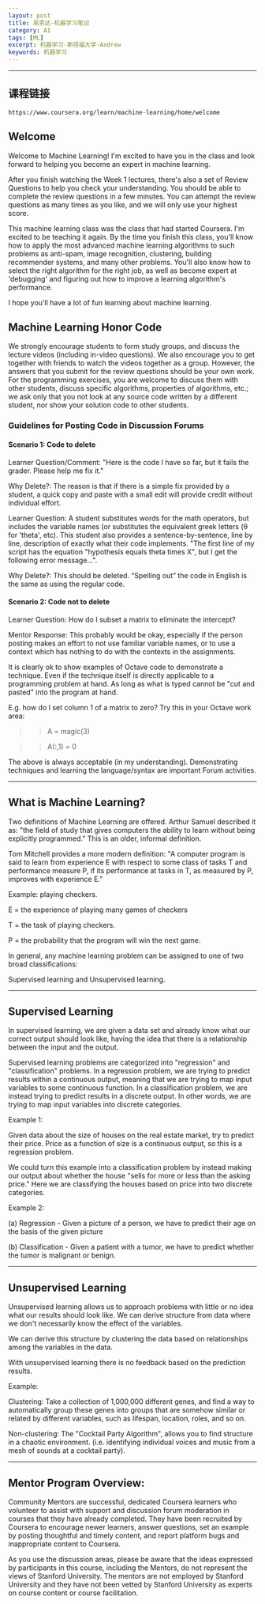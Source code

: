 ```yaml
---
layout: post
title: 吴恩达-机器学习笔记
category: AI
tags: [ML]
excerpt: 机器学习-斯坦福大学-Andrew
keywords: 机器学习
---
```


---

## 课程链接
    https://www.coursera.org/learn/machine-learning/home/welcome

## Welcome
Welcome to Machine Learning! I'm excited to have you in the class and look forward to helping you become an expert in machine learning.

After you finish watching the Week 1 lectures, there's also a set of Review Questions to help you check your understanding. You should be able to complete the review questions in a few minutes. You can attempt the review questions as many times as you like, and we will only use your highest score. 

This machine learning class was the class that had started Coursera. I'm excited to be teaching it again. By the time you finish this class, you'll know how to apply the most advanced machine learning algorithms to such problems as anti-spam, image recognition, clustering, building recommender systems, and many other problems. You'll also know how to select the right algorithm for the right job, as well as become expert at 'debugging' and figuring out how to improve a learning algorithm's performance.

I hope you'll have a lot of fun learning about machine learning. 


## Machine Learning Honor Code
We strongly encourage students to form study groups, and discuss the lecture videos (including in-video questions). We also encourage you to get together with friends to watch the videos together as a group. However, the answers that you submit for the review questions should be your own work. For the programming exercises, you are welcome to discuss them with other students, discuss specific algorithms, properties of algorithms, etc.; we ask only that you not look at any source code written by a different student, nor show your solution code to other students.

### Guidelines for Posting Code in Discussion Forums
#### Scenario 1: Code to delete
Learner Question/Comment: "Here is the code I have so far, but it fails the grader. Please help me fix it."

Why Delete?: The reason is that if there is a simple fix provided by a student, a quick copy and paste with a small edit will provide credit without individual effort.

Learner Question: A student substitutes words for the math operators, but includes the variable names (or substitutes the equivalent greek letters (θ for 'theta', etc). This student also provides a sentence-by-sentence, line by line, description of exactly what their code implements. "The first line of my script has the equation "hypothesis equals theta times X", but I get the following error message...".

Why Delete?: This should be deleted. “Spelling out” the code in English is the same as using the regular code.

#### Scenario 2: Code not to delete
Learner Question: How do I subset a matrix to eliminate the intercept?

Mentor Response: This probably would be okay, especially if the person posting makes an effort to not use familiar variable names, or to use a context which has nothing to do with the contexts in the assignments.

It is clearly ok to show examples of Octave code to demonstrate a technique. Even if the technique itself is directly applicable to a programming problem at hand. As long as what is typed cannot be "cut and pasted" into the program at hand.

E.g. how do I set column 1 of a matrix to zero? Try this in your Octave work area:

>> A = magic(3)

>> A(:,1) = 0

The above is always acceptable (in my understanding). Demonstrating techniques and learning the language/syntax are important Forum activities.


---
## What is Machine Learning?
Two definitions of Machine Learning are offered. Arthur Samuel described it as: "the field of study that gives computers the ability to learn without being explicitly programmed." This is an older, informal definition.

Tom Mitchell provides a more modern definition: "A computer program is said to learn from experience E with respect to some class of tasks T and performance measure P, if its performance at tasks in T, as measured by P, improves with experience E."

Example: playing checkers.

E = the experience of playing many games of checkers

T = the task of playing checkers.

P = the probability that the program will win the next game.

In general, any machine learning problem can be assigned to one of two broad classifications:

Supervised learning and Unsupervised learning.

---

## Supervised Learning
In supervised learning, we are given a data set and already know what our correct output should look like, having the idea that there is a relationship between the input and the output.

Supervised learning problems are categorized into "regression" and "classification" problems. In a regression problem, we are trying to predict results within a continuous output, meaning that we are trying to map input variables to some continuous function. In a classification problem, we are instead trying to predict results in a discrete output. In other words, we are trying to map input variables into discrete categories.

Example 1:

Given data about the size of houses on the real estate market, try to predict their price. Price as a function of size is a continuous output, so this is a regression problem.

We could turn this example into a classification problem by instead making our output about whether the house "sells for more or less than the asking price." Here we are classifying the houses based on price into two discrete categories.

Example 2:

(a) Regression - Given a picture of a person, we have to predict their age on the basis of the given picture

(b) Classification - Given a patient with a tumor, we have to predict whether the tumor is malignant or benign.

---
## Unsupervised Learning
Unsupervised learning allows us to approach problems with little or no idea what our results should look like. We can derive structure from data where we don't necessarily know the effect of the variables.

We can derive this structure by clustering the data based on relationships among the variables in the data.

With unsupervised learning there is no feedback based on the prediction results.

Example:

Clustering: Take a collection of 1,000,000 different genes, and find a way to automatically group these genes into groups that are somehow similar or related by different variables, such as lifespan, location, roles, and so on.

Non-clustering: The "Cocktail Party Algorithm", allows you to find structure in a chaotic environment. (i.e. identifying individual voices and music from a mesh of sounds at a cocktail party).

---
## Mentor Program Overview:

Community Mentors are successful, dedicated Coursera learners who volunteer to assist with support and discussion forum moderation in courses that they have already completed. They have been recruited by Coursera to encourage newer learners, answer questions, set an example by posting thoughtful and timely content, and report platform bugs and inappropriate content to Coursera.

As you use the discussion areas, please be aware that the ideas expressed by participants in this course, including the Mentors, do not represent the views of Stanford University. The mentors are not employed by Stanford University and they have not been vetted by Stanford University as experts on course content or course facilitation.


